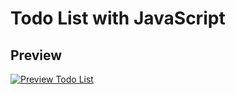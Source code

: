 # Todo List with JavaScript

## Preview
<a href="https://media.giphy.com/media/UvcnoCvy7ERrpw8wql/giphy.gif"><img src="https://media.giphy.com/media/UvcnoCvy7ERrpw8wql/giphy.gif" title="Preview Todo List"/></a>

